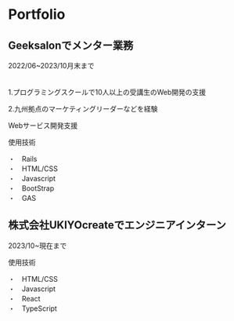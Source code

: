 <h1>Portfolio</h1>

<h2>Geeksalonでメンター業務</h2>
2022/06~2023/10月末まで　<br>
　　<p>1.プログラミングスクールで10人以上の受講生のWeb開発の支援</p>
 <p>2.九州拠点のマーケティングリーダーなどを経験</p>

  
<p>Webサービス開発支援<p>
 
 <p>使用技術<p>
        ・　Rails<br>
        ・　HTML/CSS<br>
        ・　Javascript<br>
        ・　BootStrap<br>
        ・　GAS<br>
        

<h2>株式会社UKIYOcreateでエンジニアインターン</h2>
2023/10~現在まで<br>

<p>使用技術<p>
        ・　HTML/CSS<br>
        ・　Javascript<br>
        ・　React<br>
        ・　TypeScript<br>
     
   
